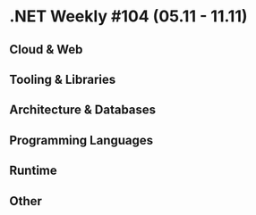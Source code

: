 # .NET Weekly #104 (05.11 - 11.11)

## Cloud & Web

## Tooling & Libraries

## Architecture & Databases

## Programming Languages

## Runtime

## Other
